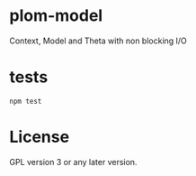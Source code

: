 plom-model
==========

Context, Model and Theta with non blocking I/O


tests
=====

    npm test


License
=======

GPL version 3 or any later version.
